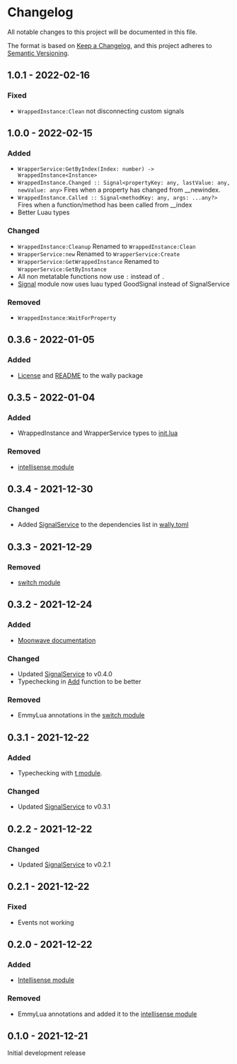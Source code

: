 # Changelog
All notable changes to this project will be documented in this file.

The format is based on [Keep a Changelog](https://keepachangelog.com/en/1.0.0/),
and this project adheres to [Semantic Versioning](https://semver.org/spec/v2.0.0.html).

## 1.0.1 - 2022-02-16
### Fixed

- ```WrappedInstance:Clean``` not disconnecting custom signals

## 1.0.0 - 2022-02-15
### Added

- ```WrapperService:GetByIndex(Index: number) -> WrappedInstance<Instance>```
- ```WrappedInstance.Changed :: Signal<propertyKey: any, lastValue: any, newValue: any>``` Fires when a property has changed from __newindex.
- ```WrappedInstance.Called :: Signal<methodKey: any, args: ...any?>``` Fires when a function/method has been called from __index
- Better Luau types

### Changed

- ```WrappedInstance:Cleanup``` Renamed to ```WrappedInstance:Clean```
- ```WrapperService:new``` Renamed to ```WrapperService:Create```
- ```WrapperService:GetWrappedInstance``` Renamed to ```WrapperService:GetByInstance```
- All non metatable functions now use `:` instead of `.`
- [Signal](src/Signal.lua) module now uses luau typed GoodSignal instead of SignalService

### Removed

- ```WrappedInstance:WaitForProperty```

## 0.3.6 - 2022-01-05
### Added

- [License](LICENSE.md) and [README](README.md) to the wally package

## 0.3.5 - 2022-01-04
### Added

- WrappedInstance and WrapperService types to [init.lua](src/init.lua)

### Removed

- [intellisense module](src/intellisense.lua)

## 0.3.4 - 2021-12-30
### Changed

- Added [SignalService](https://wally.run/package/zxibs/signalservice) to the dependencies list in [wally.toml](https://github.com/zxibs/WrapperService/blob/main/src/wally.toml)

## 0.3.3 - 2021-12-29
### Removed

- [switch module](src/switch.lua)

## 0.3.2 - 2021-12-24
### Added

- [Moonwave documentation](https://zxibs.github.io/WrapperService/)

### Changed

- Updated [SignalService](https://wally.run/package/zxibs/signalservice) to v0.4.0
- Typechecking in [Add](src/Add.lua) function to be better

### Removed

- EmmyLua annotations in the [switch module](src/switch.lua)

## 0.3.1 - 2021-12-22
### Added

- Typechecking with [t module](https://github.com/osyrisrblx/t).

### Changed

- Updated [SignalService](https://wally.run/package/zxibs/signalservice) to v0.3.1

## 0.2.2 - 2021-12-22
### Changed

- Updated [SignalService](https://wally.run/package/zxibs/signalservice) to v0.2.1

## 0.2.1 - 2021-12-22
### Fixed

- Events not working

## 0.2.0 - 2021-12-22
### Added

- [Intellisense module](src/intellisense.lua)

### Removed

- EmmyLua annotations and added it to the [intellisense module](src/intellisense.lua)

## 0.1.0 - 2021-12-21

Initial development release
